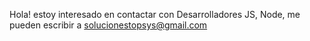 Hola! estoy interesado en contactar con Desarrolladores JS, Node, me pueden escribir a solucionestopsys@gmail.com
